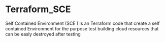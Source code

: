 # Terraform_SCE
Self Contained Environment (SCE ) is an Terraform code that create a self contained Environment for the purpose test building cloud resources that can be easly destroyed after testing
